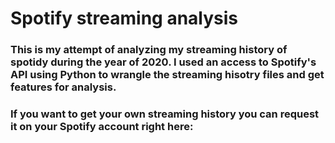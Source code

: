 # Spotify streaming analysis

### This is my attempt of analyzing my streaming history of spotidy during the year of 2020. I used an access to Spotify's API using Python to wrangle the streaming hisotry files and get features for analysis.

### If you want to get your own streaming history you can request it on your Spotify account right here:
